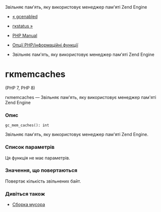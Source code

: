 Звільняє пам'ять, яку використовує менеджер пам'яті Zend Engine

-   [« gcenabled](function.gc-enabled.html)
    
-   [гкstatus »](function.gc-status.html)
    
-   [PHP Manual](index.html)
    
-   [Опції PHP/інформаційні функції](ref.info.html)
    
-   Звільняє пам'ять, яку використовує менеджер пам'яті Zend Engine
    

# гкmemcaches

(PHP 7, PHP 8)

гкmemcaches — Звільняє пам'ять, яку використовує менеджер пам'яті Zend Engine

### Опис

```methodsynopsis
gc_mem_caches(): int
```

Звільняє пам'ять, яку використовує менеджер пам'яті Zend Engine.

### Список параметрів

Ця функція не має параметрів.

### Значення, що повертаються

Повертає кількість звільнених байт.

### Дивіться також

-   [Сборка мусора](features.gc.html)